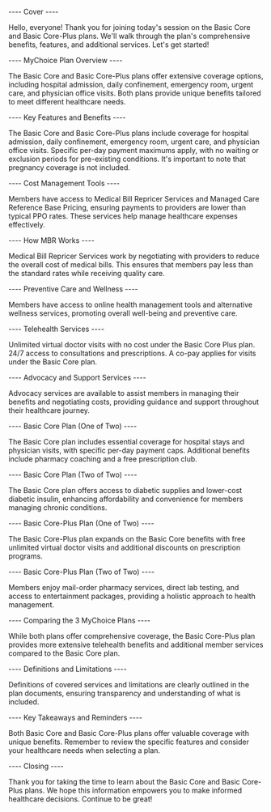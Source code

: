 ---- Cover ----

Hello, everyone! Thank you for joining today's session on the Basic Core and Basic Core-Plus plans. We'll walk through the plan's comprehensive benefits, features, and additional services. Let's get started!

---- MyChoice Plan Overview ----

The Basic Core and Basic Core-Plus plans offer extensive coverage options, including hospital admission, daily confinement, emergency room, urgent care, and physician office visits. Both plans provide unique benefits tailored to meet different healthcare needs.

---- Key Features and Benefits ----

The Basic Core and Basic Core-Plus plans include coverage for hospital admission, daily confinement, emergency room, urgent care, and physician office visits. Specific per-day payment maximums apply, with no waiting or exclusion periods for pre-existing conditions. It's important to note that pregnancy coverage is not included.

---- Cost Management Tools ----

Members have access to Medical Bill Repricer Services and Managed Care Reference Base Pricing, ensuring payments to providers are lower than typical PPO rates. These services help manage healthcare expenses effectively.

---- How MBR Works ----

Medical Bill Repricer Services work by negotiating with providers to reduce the overall cost of medical bills. This ensures that members pay less than the standard rates while receiving quality care.

---- Preventive Care and Wellness ----

Members have access to online health management tools and alternative wellness services, promoting overall well-being and preventive care.

---- Telehealth Services ----

Unlimited virtual doctor visits with no cost under the Basic Core Plus plan. 24/7 access to consultations and prescriptions. A co-pay applies for visits under the Basic Core plan.

---- Advocacy and Support Services ----

Advocacy services are available to assist members in managing their benefits and negotiating costs, providing guidance and support throughout their healthcare journey.

---- Basic Core Plan (One of Two) ----

The Basic Core plan includes essential coverage for hospital stays and physician visits, with specific per-day payment caps. Additional benefits include pharmacy coaching and a free prescription club.

---- Basic Core Plan (Two of Two) ----

The Basic Core plan offers access to diabetic supplies and lower-cost diabetic insulin, enhancing affordability and convenience for members managing chronic conditions.

---- Basic Core-Plus Plan (One of Two) ----

The Basic Core-Plus plan expands on the Basic Core benefits with free unlimited virtual doctor visits and additional discounts on prescription programs.

---- Basic Core-Plus Plan (Two of Two) ----

Members enjoy mail-order pharmacy services, direct lab testing, and access to entertainment packages, providing a holistic approach to health management.

---- Comparing the 3 MyChoice Plans ----

While both plans offer comprehensive coverage, the Basic Core-Plus plan provides more extensive telehealth benefits and additional member services compared to the Basic Core plan.

---- Definitions and Limitations ----

Definitions of covered services and limitations are clearly outlined in the plan documents, ensuring transparency and understanding of what is included.

---- Key Takeaways and Reminders ----

Both Basic Core and Basic Core-Plus plans offer valuable coverage with unique benefits. Remember to review the specific features and consider your healthcare needs when selecting a plan.

---- Closing ----

Thank you for taking the time to learn about the Basic Core and Basic Core-Plus plans. We hope this information empowers you to make informed healthcare decisions. Continue to be great!
